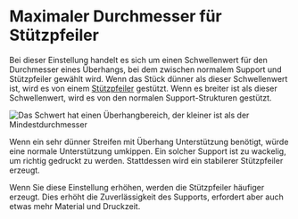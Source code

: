 Maximaler Durchmesser für Stützpfeiler
====
Bei dieser Einstellung handelt es sich um einen Schwellenwert für den Durchmesser eines Überhangs, bei dem zwischen normalem Support und Stützpfeiler gewählt wird. Wenn das Stück dünner als dieser Schwellenwert ist, wird es von einem [Stützpfeiler](support_use_towers.md) gestützt. Wenn es breiter ist als dieser Schwellenwert, wird es von den normalen Support-Strukturen gestützt.

![Das Schwert hat einen Überhangbereich, der kleiner ist als der Mindestdurchmesser](../../../articles/images/support_use_towers.svg)

Wenn ein sehr dünner Streifen mit Überhang Unterstützung benötigt, würde eine normale Unterstützung umkippen. Ein solcher Support ist zu wackelig, um richtig gedruckt zu werden. Stattdessen wird ein stabilerer Stützpfeiler erzeugt.

Wenn Sie diese Einstellung erhöhen, werden die Stützpfeiler häufiger erzeugt. Dies erhöht die Zuverlässigkeit des Supports, erfordert aber auch etwas mehr Material und Druckzeit.
